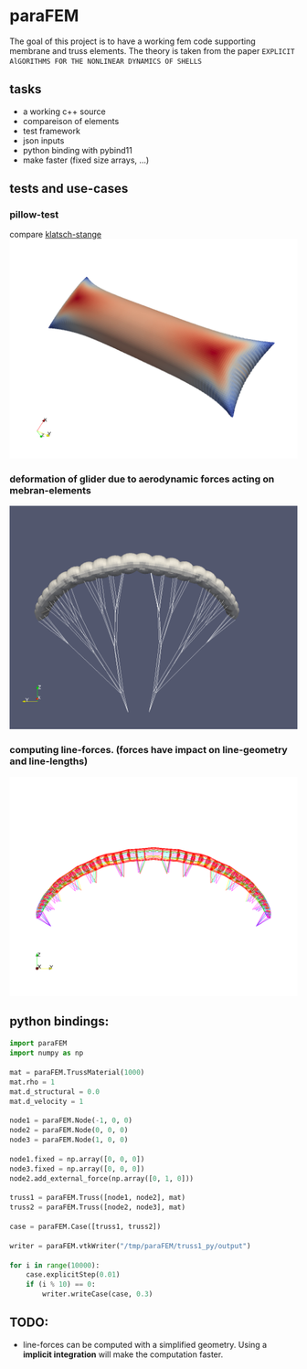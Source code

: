 # paraFEM

The goal of this project is to have a working fem code supporting membrane and truss elements. The theory is taken from the paper `EXPLICIT AlGORITHMS FOR THE NONLINEAR DYNAMICS OF SHELLS`

## tasks

 - a working c++ source
 - compareison of elements
 - test framework
 - json inputs
 - python binding with pybind11
 - make faster (fixed size arrays, ...)

## tests and use-cases

### pillow-test
compare [klatsch-stange](https://pinsundmehr.de/wp-content/uploads/2017/08/klatschstangen-pum-01-bertrandt-ingenieur-dienstleister-02.jpg)  
<img src="./images/pillow.png" alt="result" width="600"/>

### deformation of glider due to aerodynamic forces acting on mebran-elements
<img src="./images/glider.png" alt="result" width="600"/>

### computing line-forces. (forces have impact on line-geometry and line-lengths)
<img src="./images/line-forces.png" alt="result" width="600"/>

## python bindings:

```python
import paraFEM
import numpy as np

mat = paraFEM.TrussMaterial(1000)
mat.rho = 1
mat.d_structural = 0.0
mat.d_velocity = 1

node1 = paraFEM.Node(-1, 0, 0)
node2 = paraFEM.Node(0, 0, 0)
node3 = paraFEM.Node(1, 0, 0)

node1.fixed = np.array([0, 0, 0])
node3.fixed = np.array([0, 0, 0])
node2.add_external_force(np.array([0, 1, 0]))

truss1 = paraFEM.Truss([node1, node2], mat)
truss2 = paraFEM.Truss([node2, node3], mat)

case = paraFEM.Case([truss1, truss2])

writer = paraFEM.vtkWriter("/tmp/paraFEM/truss1_py/output")

for i in range(10000):
    case.explicitStep(0.01)
    if (i % 10) == 0:
        writer.writeCase(case, 0.3)
```


## TODO:

- line-forces can be computed with a simplified geometry. Using a __implicit integration__ will make the computation faster.
